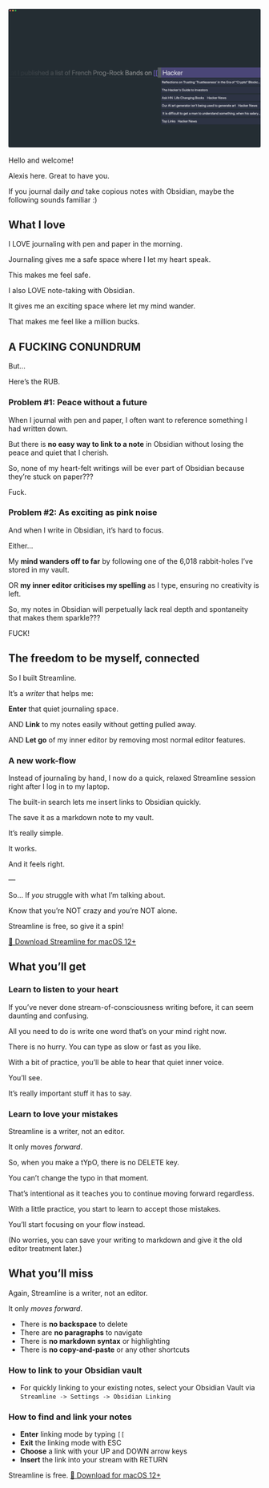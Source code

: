 ![Streamline Demo](https://github.com/akaalias/getstreamline/raw/main/demo.png)

Hello and welcome! 

Alexis here. Great to have you. 

If you journal daily *and* take copious notes with Obsidian, maybe the following sounds familiar :)

## What I love

I LOVE journaling with pen and paper in the morning.

Journaling gives me a safe space where I let my heart speak. 

This makes me feel safe.

I also LOVE note-taking with Obsidian. 

It gives me an exciting space where let my mind wander.

That makes me feel like a million bucks.

## A FUCKING CONUNDRUM

But… 

Here’s the RUB.

### Problem #1: Peace without a future

When I journal with pen and paper, I often want to reference something I had written down. 

But there is **no easy way to link to a note** in Obsidian without losing the peace and quiet that I cherish. 

So, none of my heart-felt writings will be ever part of Obsidian because they’re stuck on paper???

Fuck.

### Problem #2: As exciting as pink noise

And when I write in Obsidian, it’s hard to focus. 

Either…

My **mind wanders off to far** by following one of the 6,018 rabbit-holes I’ve stored in my vault.

OR **my inner editor criticises my spelling** as I type, ensuring no creativity is left.

So, my notes in Obsidian will perpetually lack real depth and spontaneity that makes them sparkle???

FUCK!

## The freedom to be myself, connected

So I built Streamline.

It’s a *writer* that helps me:

**Enter** that quiet journaling space.

AND **Link** to my notes easily without getting pulled away.

AND **Let go** of my inner editor by removing most normal editor features.

### A new work-flow
Instead of journaling by hand, I now do a quick, relaxed Streamline session right after I log in to my laptop. 

The built-in search lets me insert links to Obsidian quickly. 

The save it as a markdown note to my vault.

It’s really simple.

It works. 

And it feels right.

—

So… If *you* struggle with what I’m talking about. 

Know that you’re NOT crazy and you’re NOT alone.

Streamline is free, so give it a spin! 

[🎁 Download Streamline for macOS 12+](https://github.com/akaalias/getstreamline/releases/latest/download/Streamline.zip)

## What you’ll get

### Learn to listen to your heart
If you’ve never done stream-of-consciousness writing before, it can seem daunting and confusing. 

All you need to do is write one word that’s on your mind right now. 

There is no hurry. You can type as slow or fast as you like. 

With a bit of practice, you’ll be able to hear that quiet inner voice. 

You’ll see.

It’s really important stuff it has to say.

### Learn to love your mistakes
Streamline is a writer, not an editor. 

It only moves *forward*. 

So, when you make a tYpO, there is no DELETE key. 

You can’t change the typo in that moment. 

That’s intentional as it teaches you to continue moving forward regardless. 

With a little practice, you start to learn to accept those mistakes. 

You’ll start focusing on your flow instead.

(No worries, you can save your writing to markdown and give it the old editor treatment later.)

## What you’ll miss

Again, Streamline is a writer, not an editor. 

It only *moves forward*. 

- There is **no backspace** to delete
- There are **no paragraphs** to navigate
- There is **no markdown syntax** or highlighting
- There is **no copy-and-paste** or any other shortcuts

### How to link to your Obsidian vault
- For quickly linking to your existing notes, select your Obsidian Vault via `Streamline -> Settings -> Obsidian Linking`

### How to find and link your notes
- **Enter** linking mode by typing `[[`
- **Exit** the linking mode with ESC
- **Choose** a link with your UP and DOWN arrow keys
- **Insert** the link into your stream with RETURN

Streamline is free. [🎁 Download for macOS 12+](https://github.com/akaalias/getstreamline/releases/latest/download/Streamline.zip)
